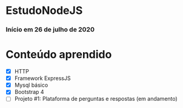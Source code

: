 # EstudoNodeJS 

### Início em 26 de julho de 2020

# Conteúdo aprendido
- [x] HTTP
- [x] Framework ExpressJS
- [x] Mysql básico
- [x] Bootstrap 4
- [ ] Projeto #1: Plataforma de perguntas e respostas (em andamento)
